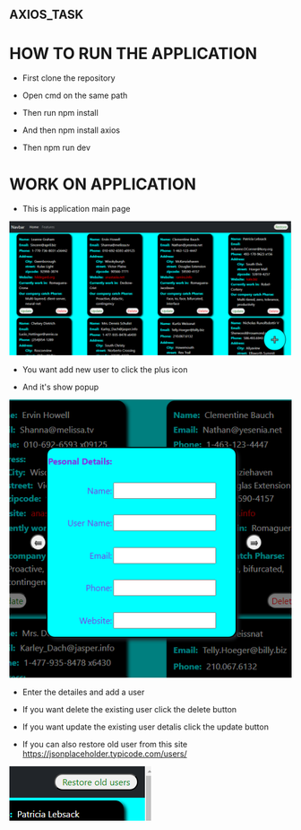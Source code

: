 ## AXIOS_TASK

# HOW TO RUN THE APPLICATION

- First clone the repository

- Open cmd on the same path

- Then run npm install

- And then npm install axios

- Then npm run dev

# WORK ON APPLICATION
- This is application main page

![alt text](image.png)

- You want add new user to click the plus icon

- And it's show popup 

![alt text](image-1.png)

- Enter the detailes and add a user

- If you want delete the existing user click the delete button

- If you want update the existing user detalis click the update button

- If you can also restore old user from this site https://jsonplaceholder.typicode.com/users/ 

 ![alt text](image-2.png)

